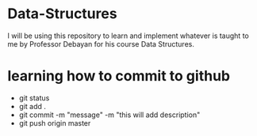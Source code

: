 # Data-Structures
I will be using this repository to learn and implement whatever is taught to me by Professor Debayan for his course Data Structures.


# learning how to commit to github
- git status
- git add .
- git commit -m "message" -m "this will add description"
- git push origin master